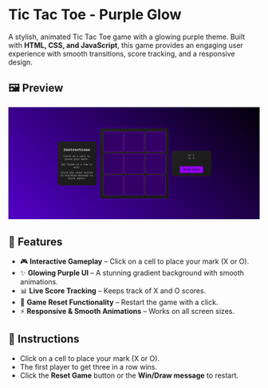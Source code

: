# Tic Tac Toe - Purple Glow

A stylish, animated Tic Tac Toe game with a glowing purple theme. Built with **HTML, CSS, and JavaScript**, this game provides an engaging user experience with smooth transitions, score tracking, and a responsive design.

## 🖼️ Preview
![Tic Tac Toe Screenshot](tictactoe.png)  

## 🚀 Features
- 🎮 **Interactive Gameplay** – Click on a cell to place your mark (X or O).
- ✨ **Glowing Purple UI** – A stunning gradient background with smooth animations.
- 📊 **Live Score Tracking** – Keeps track of X and O scores.
- 🔄 **Game Reset Functionality** – Restart the game with a click.
- ⚡ **Responsive & Smooth Animations** – Works on all screen sizes.

## 📜 Instructions
- Click on a cell to place your mark (X or O).
- The first player to get three in a row wins.
- Click the **Reset Game** button or the **Win/Draw message** to restart.
